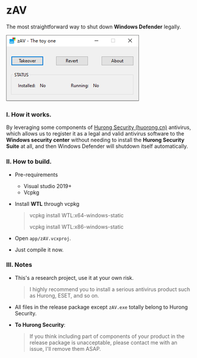# zAV
The most straightforward  way to shut down **Windows Defender** legally.

![](screenshot.png)

### Ⅰ. How it works.

By leveraging some components of [Hurong Security (huorong.cn)](https://www.huorong.cn/) antivirus, which allows us to register it as a legal and valid antivirus software to the **Windows security center** without needing to install the **Hurong Security Suite** at all, and then Windows Defender will shutdown itself automatically.



### Ⅱ. How to build.

+ Pre-requirements

  + Visual studio 2019+
  + Vcpkg

+ Install **WTL** through vcpkg

  > vcpkg install WTL:x64-windows-static
  >
  > vcpkg install WTL:x86-windows-static

+ Open `app/zAV.vcxproj`.

+ Just compile it now.



### Ⅲ. Notes

+ This's a research project, use it at your own risk.

  > I highly recommend you to install a serious antivirus product such as Hurong, ESET, and so on.

+ All files in the release package except `zAV.exe` totally belong to Hurong Security.

+ **To Hurong Security**:

  > If you think including part of components of your product in the release package is unacceptable, please contact me with an issue, I'll remove them ASAP.

